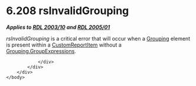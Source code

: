 <html dir="LTR" xmlns:mshelp="http://msdn.microsoft.com/mshelp" xmlns:ddue="http://ddue.schemas.microsoft.com/authoring/2003/5" xmlns:xlink="http://www.w3.org/1999/xlink" xmlns:tool="http://www.microsoft.com/tooltip">
    <head>
        <meta http-equiv="Content-Type" content="text/html; CHARSET=utf-8"></meta>
        <meta name="save" content="history"></meta>
        <title>6.208 rsInvalidGrouping</title>
        <xml>
            <mshelp:toctitle title="6.208 rsInvalidGrouping"></mshelp:toctitle>
            <mshelp:rltitle title="[MS-RDL]: rsInvalidGrouping"></mshelp:rltitle>
            <mshelp:keyword index="A" term="4f633e19-ec5f-46bf-b411-eb1a49126348"></mshelp:keyword>
            <mshelp:attr name="DCSext.ContentType" value="open specification"></mshelp:attr>
            <mshelp:attr name="AssetID" value="4f633e19-ec5f-46bf-b411-eb1a49126348"></mshelp:attr>
            <mshelp:attr name="TopicType" value="kbRef"></mshelp:attr>
            <mshelp:attr name="DCSext.Title" value="[MS-RDL]: rsInvalidGrouping" />
        </xml>
    </head>
    <body>
        <div id="header">
            <h1 class="heading">6.208 rsInvalidGrouping</h1>
        </div>
        <div id="mainSection">
            <div id="mainBody">
                <div id="allHistory" class="saveHistory"></div>
                <div id="sectionSection0" class="section" name="collapseableSection">
                    

<p><b><i>Applies to </i></b><a href="a7e2ad00-07c8-4f6d-80ab-3ad55df7b233.htm"><b><i>RDL 2003/10</i></b></a><b><i>
and </i></b><a href="3ebe2912-4958-4832-b391-cad1f5e13338.htm"><b><i>RDL 2005/01</i></b></a></p>

<p><i>rsInvalidGrouping</i> is a critical error that will occur
when a <a href="7d574154-eefe-4fc1-8b78-3a18b9350e87.htm">Grouping</a> element
is present within a <a href="6bb7b35c-e517-4444-a96b-9f2ccdd1a642.htm">CustomReportItem</a>
without a <a href="6400dc8d-a4bf-47d3-9f1b-24ba72b27d73.htm">Grouping.GroupExpressions</a>.</p>


                </div>
            </div>
        </div>
    </body>
</html>